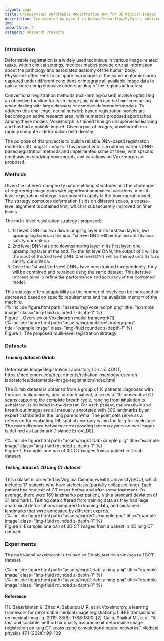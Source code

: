```yaml
---
layout: page
title: Unsupervised Deformable Registration DNN for 3D Medical Images
description: Implemented by myself in Keras/Tensorflow/PyTorch, advised by Dr. Geoffrey Hugo
img:
importance: 4
category: Research Projects
---
```


<h3 class="container-title"> Introduction </h3>

Deformable registration is a widely used technique in various image-related tasks. Within clinical settings, medical images provide crucial information about the pathology and associated anatomy of the human body. Physicians often seek to compare two images of the same anatomical area captured under different conditions or integrate all available image data to gain a more comprehensive understanding of the regions of interest.

Conventional registration methods (non-lerning-based) involve optimizing an objective function for each image pair, which can be time-consuming when dealing with large datasets or complex deformation models. To address this challenge, neural network-based registration models are becoming an active research area, with numerous proposed approaches. Among these models, Voxelmorph is trained through unsupervised learning and has had a notable impact. Given a pair of images, Voxelmorph can rapidly compute a deformation field directly. 

The purpose of this project is to build a reliable DNN-based registration model for 3D lung CT images. This project entails exploring various DNN-based registration methods and implemented some of them, with specific emphasis on studying Voxelmorph, and variations on Voxelmorph are proposed. 

<h3 class="container-title"> Methods </h3>

Given the inherent complexity nature of lung structures and the challenges of registering image pairs with significant anatomical variations, a multi-level registration strategy is proposed to apply to the Voxelmorph model. The strategy computes deformation fields on different scales, a coarse-level alignment is obtained
first, which is subsequently improved on finer levels. 

The multi-level registration strategy I proposed: 
<ol>
    <li>1st level DNN has two downsampling layer in its first two layers, two upsampling layers at the end. 1st level DNN will be trained until its loss satisfy our criteria. </li>
    <li>2nd level DNN has one downsampling layer in its first layer, one upsampling layer at the end. 
    Fix the 1st level DNN, the output of it will be the input of the 2nd level DNN. 2nd level DNN will be trained until its loss satisfy our criteria. </li>
    <li>Once the 1st and 2nd level DNNs have been trained independently, they will be combined and retrained using the same dataset. This iterative process aims to refine the performance and accuracy of the combined model. </li>
</ol>
This strategy offers adaptability as the number of levels can be increased or decreased based on specific requirements and the available memory of the machine.

<div class="row">
    <div class="col-sm mt-3 mt-md-0">
        {% include figure.html path="assets/img/Voxelmorph.png" title="example image" class="img-fluid rounded z-depth-1" %}
    </div>
</div>
<div class="caption">
    Figure 1. Overview of Voxelmorph model framework[1]
</div>

<div class="row">
    <div class="col-sm mt-3 mt-md-0">
        {% include figure.html path="assets/img/multilevelstrategy.png" title="example image" class="img-fluid rounded z-depth-1" %}
    </div>
</div>
<div class="caption">
    Figure 2. The proposed multi-level registration strategy
</div>





<h3 class="container-title"> Datasets </h3>


<h5 class="container-title"> Training dataset: Dirlab </h5>
Deformable Image Registration Laboratory (Dirlab) 4DCT, https://med.emory.edu/departments/radiation-oncology/research-laboratories/deformable-image-registration/index.html

The Dirlab dataset is obtained from a group of 10 patients diagnosed with thoracic malignancies, and for each patient, a series of 10 consecutive CT scans capturing the complete breath cycle, ranging from inhalation to exhalation, is included in the dataset. For each patient, the breath-in and breath-out images are all manually annotated with 300 landmarks by an expert distributed in the lung parenchyma. The point sets serve as a reference for evaluating DIR spatial accuracy within the lung for each case. The mean distance between corresponding landmark pairs on two images is defined as Landmark Distance Error(LDE). 


<div class="row">
    <div class="col-sm mt-3 mt-md-0">
        {% include figure.html path="assets/img/DirlabExample.png" title="example image" class="img-fluid rounded z-depth-1" %}
    </div>
</div>
<div class="caption">
    Figure 2. Example: one pair of 3D CT images from a patient in Dirlab dataset. 
</div>

<h5 class="container-title"> Testing dataset: 4D lung CT dataset </h5>
This dataset is collected by Virginia Commonwealth University(VCU), which includes 17 patients who have atelectasis (partially collapsed lung). Each patient has one pair of CT scans before and after some treatment. 
On average, there were 169 landmarks per patient, with a standard deviation of 31 landmarks. Testing data differed from training data as they had large anatomical deformations compared to training data, and contained landmarks that were annotated by different experts. 

<div class="row">
    <div class="col-sm mt-3 mt-md-0">
        {% include figure.html path="assets/img/VCUexample.png" title="example image" class="img-fluid rounded z-depth-1" %}
    </div>
</div>
<div class="caption">
    Figure 3. Example: one pair of 3D CT images from a patient in 4D lung CT dataset. 
</div>


<h3 class="container-title"> Experiments </h3>

The multi-level Voxelmorph is trained on Dirlab, test on an in-house 4DCT dataset. 

<div class="row">
    <div class="col-sm mt-3 mt-md-0">
        {% include figure.html path="assets/img/Dirlabtraining.png" title="example image" class="img-fluid rounded z-depth-1" %}
    </div>
</div>

<div class="row">
    <div class="col-sm mt-3 mt-md-0">
        {% include figure.html path="assets/img/Dirlabtraining.png" title="example image" class="img-fluid rounded z-depth-1" %}
    </div>
</div>


<h4 class="container-title"> Reference </h4>
[1]. Balakrishnan G, Zhao A, Sabuncu M R, et al. Voxelmorph: a learning framework for deformable medical image registration[J]. IEEE transactions on medical imaging, 2019, 38(8): 1788-1800.
[2]. Galib, Shaikat M., et al. "A fast and scalable method for quality assurance of deformable image registration on lung CT scans using convolutional neural networks." Medical physics 47.1 (2020): 99-109.

